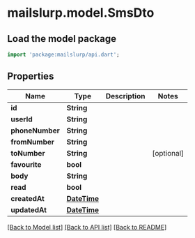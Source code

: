 # mailslurp.model.SmsDto

## Load the model package
```dart
import 'package:mailslurp/api.dart';
```

## Properties
Name | Type | Description | Notes
------------ | ------------- | ------------- | -------------
**id** | **String** |  | 
**userId** | **String** |  | 
**phoneNumber** | **String** |  | 
**fromNumber** | **String** |  | 
**toNumber** | **String** |  | [optional] 
**favourite** | **bool** |  | 
**body** | **String** |  | 
**read** | **bool** |  | 
**createdAt** | [**DateTime**](DateTime) |  | 
**updatedAt** | [**DateTime**](DateTime) |  | 

[[Back to Model list]](../README#documentation-for-models) [[Back to API list]](../README#documentation-for-api-endpoints) [[Back to README]](../README)



